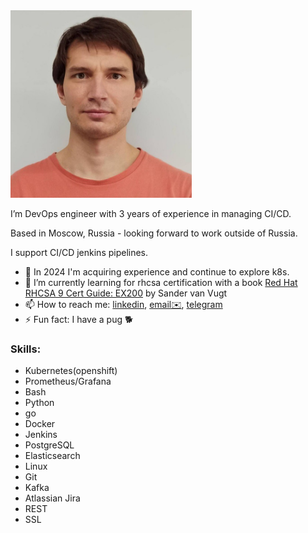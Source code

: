 <img src="/img/userpic.jpeg" width="290" height="300" />


I’m DevOps engineer with 3 years of experience in managing CI/CD.

Based in Moscow, Russia - looking forward to work outside of Russia.

I support CI/CD jenkins pipelines. 
- 🌱 In 2024 I'm acquiring experience and continue to explore k8s.
- 🔭 I’m currently learning for rhcsa certification with a book [Red Hat RHCSA 9 Cert Guide: EX200](https://www.barnesandnoble.com/w/red-hat-rhcsa-9-cert-guide-sander-van-vugt/1142518035)
by  Sander van Vugt 
- 📫 How to reach me: [linkedin](www.linkedin.com/in/igormitchell),  [email✉️](mailto:igor.mitchell@proton.me),  [telegram](https://t.me/igor_mitchell) 
- ⚡ Fun fact: I have a pug 🐕

### Skills:
- Kubernetes(openshift)
- Prometheus/Grafana
- Bash
- Python
- go
- Docker
- Jenkins
- PostgreSQL
- Elasticsearch
- Linux
- Git
- Kafka
- Atlassian Jira
- REST
- SSL



<div class="badge-base LI-profile-badge" data-locale="en_US" data-size="medium" data-theme="light" data-type="VERTICAL" data-vanity="igor-mitchell-5a69b6170" data-version="v1"><a class="badge-base__link LI-simple-link" href="https://ru.linkedin.com/in/igor-mitchell-5a69b6170?trk=profile-badge"></a></div>
              
<script src="https://platform.linkedin.com/badges/js/profile.js" async defer type="text/javascript"></script>
<!--
**aelphias/aelphias** is a ✨ _special_ ✨ repository because its `README.md` (this file) appears on your GitHub profile.
I design, build CI/CD pipelines using gitlab inhouse solution. 
Here are some ideas to get you started:

- 🔭 I’m currently working on ...
- 🌱 I’m currently learning ...
- 👯 I’m looking to collaborate on ...
- 🤔 I’m looking for help with ...
- 💬 Ask me about ...
- 📫 How to reach me: ...
- 😄 Pronouns: ...
- ⚡ Fun fact: ...
-->

